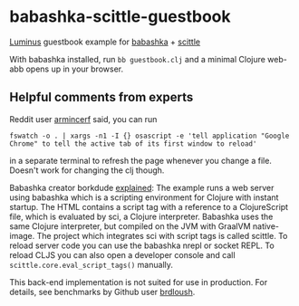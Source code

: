# babashka-scittle-guestbook

[Luminus](https://pragprog.com/titles/dswdcloj3/web-development-with-clojure-third-edition/) guestbook example for [babashka](https://github.com/babashka/babashka) + [scittle](https://github.com/borkdude/scittle)

With babashka installed, run `bb guestbook.clj` and a minimal Clojure web-abb opens up in your browser.

## Helpful comments from experts

Reddit user [armincerf](https://www.reddit.com/r/Clojure/comments/nyf13s/luminus_guestbook_example_for_babashka_scittle/h1k9ep0?utm_source=share&utm_medium=web2x&context=3) said, you can run 
 ```
 fswatch -o . | xargs -n1 -I {} osascript -e 'tell application "Google Chrome" to tell the active tab of its first window to reload'
 ```
in a separate terminal to refresh the page whenever you change a file. Doesn't work for changing the clj though. 

Babashka creator borkdude [explained](https://www.reddit.com/r/Clojure/comments/nyf13s/luminus_guestbook_example_for_babashka_scittle/h1lq2qc?utm_source=share&utm_medium=web2x&context=3): The example runs a web server using babashka which is a scripting environment for Clojure with instant startup. The HTML contains a script tag with a reference to a ClojureScript file, which is evaluated by sci, a Clojure interpreter. Babashka uses the same Clojure interpreter, but compiled on the JVM with GraalVM native-image. The project which integrates sci with script tags is called scittle. To reload server code you can use the babashka nrepl or socket REPL. To reload CLJS you can also open a developer console and call `scittle.core.eval_script_tags()` manually.

This back-end implementation is not suited for use in production. For details, see benchmarks by Github user [brdloush](https://github.com/kloimhardt/babashka-scittle-guestbook/issues/2).
